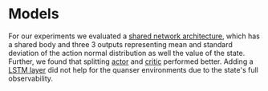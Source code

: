 # Models

For our experiments we evaluated a [shared network architecture](./ActorCriticNetwork.py),
which has a shared body and three 3 outputs representing mean and standard deviation of the action normal distribution as well the value of the state.
Further, we found that splitting [actor](./ActorNetwork.py) and [critic](./CriticNetwork.py) performed better.
Adding a [LSTM layer](./ActorCriticLSTM.py) did not help for the quanser environments due to the state's full observability.